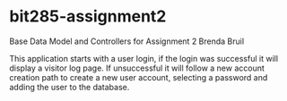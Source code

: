 # bit285-assignment2
Base Data Model and Controllers for Assignment 2
Brenda Bruil

This application starts with a user login, if the login was successful it will display a visitor log page.
If unsuccessful it will follow a new account creation path to create a new user account, selecting a password and adding the user to the database.
